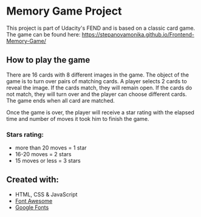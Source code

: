 # Memory Game Project

This project is part of Udacity's FEND and is based on a classic card game. The game can be found here: https://stepanovamonika.github.io/Frontend-Memory-Game/

## How to play the game

There are 16 cards with 8 different images in the game. The object of the game is to turn over pairs of matching cards. A player selects 2 cards to reveal the image. If the cards match, they will remain open. If the cards do not match, they will turn over and the player can choose different cards. The game ends when all card are matched.

Once the game is over, the player will receive a star rating with the elapsed time and number of moves it took him to finish the game.

### Stars rating:
* more than 20 moves = 1 star
* 16-20 moves = 2 stars
* 15 moves or less = 3 stars

## Created with:
* HTML, CSS & JavaScript
* <a href="https://fontawesome.com/">Font Awesome</a>
* <a href="https://fonts.google.com/">Google Fonts</a>